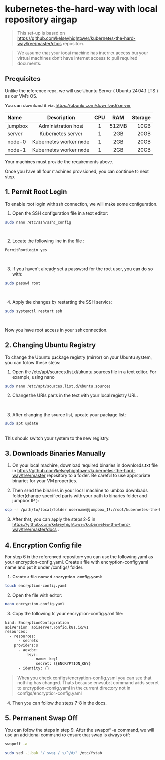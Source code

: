 # kubernetes-the-hard-way with local repository airgap

>This set-up is based on https://github.com/kelseyhightower/kubernetes-the-hard-way/tree/master/docs repository. 

>We assume that your local machine has internet access but your virtual machines don’t have internet access to pull required documents.

## Prequisites 
Unlike the reference repo, we will use Ubuntu Server ( Ubuntu 24.04.1 LTS ) as our VM’s  OS.  

You can download it via: https://ubuntu.com/download/server

| Name | Description | CPU | RAM | Storage |
|:-------------|:--------------:|:--------------:|:--------------:|--------------:|
| jumpbox | Administration host | 1 | 512MB | 10GB |
| server | Kubernetes server | 1 | 2GB | 20GB |
| node-0 | Kubernetes worker node | 1 | 2GB | 20GB |
| node-1 | Kubernetes worker node | 1 | 2GB | 20GB |

Your machines must provide the requirements above.  

Once you have all four machines provisioned, you can continue to next step.

## 1. Permit Root Login

To enable root login with ssh connection, we will make some configuration.  

1. Open the SSH configuration file in a text editor:

```bash
sudo nano /etc/ssh/sshd_config  
```

<br>

2. Locate the following line in the file.:
```bash
PermitRootLogin yes
``` 
<br> 

3. 	If you haven’t already set a password for the root user, you can do so with:
```bash
sudo passwd root
``` 
<br>

4.	Apply the changes by restarting the SSH service:
```bash
sudo systemctl restart ssh
``` 

<br>

Now you have root access in your ssh connection.

## 2. Changing Ubuntu Registry
To change the Ubuntu package registry (mirror) on your Ubuntu system, you can follow these steps:  

1.	Open the /etc/apt/sources.list.d/ubuntu.sources file in a text editor. For example, using nano:
```bash
sudo nano /etc/apt/sources.list.d/ubuntu.sources
``` 

2. Change the URIs parts in the text with your local registry URL.
<br>

3.	After changing the source list, update your package list:
```bash
sudo apt update
``` 
<br>
This should switch your system to the new registry.

## 3. Downloads Binaries Manually 
1. On your local machine, download required binaries in downloads.txt file in https://github.com/kelseyhightower/kubernetes-the-hard-way/tree/master
repository to a folder. Be careful to use appropriate binaries for your VM properties.

2. Then send the binaries in your local machine to jumbox downloads folder(change specified parts with your path to binaries folder and jumpbox IP ):
```bash
scp -r /path/to/local/folder username@jumpbox_IP:/root/kubernetes-the-hard-way/downloads

``` 
3. After that, you can apply the steps 2-5 in https://github.com/kelseyhightower/kubernetes-the-hard-way/tree/master/docs . 


## 4. Encryption Config file
For step 6 in the referenced repository you can use the following yaml as your encryption-config.yaml.
Create a file with encryption-config.yaml name and put it under /configs/ folder.

1. Create a file named encryption-config.yaml:
```bash
touch encryption-config.yaml
``` 
2. Open the file with editor:
```bash
nano encryption-config.yaml
``` 
3. Copy the following to your encryption-config.yaml file:

```txt                                                   
kind: EncryptionConfiguration
apiVersion: apiserver.config.k8s.io/v1
resources:
  - resources:
      - secrets
    providers:s
      - aescbc:
          keys:
            - name: key1
              secret: ${ENCRYPTION_KEY}
      - identity: {}
``` 
> When you check configs/encryption-config.yaml you can see that nothing has changed.
Thats because envsubst command adds secret to encryption-config.yaml in the current directory not in configs/encryption-config.yaml
4. Then you can follow the steps 7-8 in the docs.
 

## 5. Permanent Swap Off
You can follow the steps in step 9. After the swapoff -a command,
we will use an additional command to ensure that swap is always off:

```bash
swapoff -a
``` 
```bash
sudo sed -i.bak '/ swap / s/^/#/' /etc/fstab
``` 
